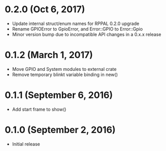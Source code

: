 # 0.2.0 (Oct 6, 2017)

* Update internal struct/enum names for RPPAL 0.2.0 upgrade
* Rename GPIOError to GpioError, and Error::GPIO to Error::Gpio
* Minor version bump due to incompatible API changes in a 0.x.x release

# 0.1.2 (March 1, 2017)

* Move GPIO and System modules to external crate
* Remove temporary blinkt variable binding in new()

# 0.1.1 (September 6, 2016)

* Add start frame to show()

# 0.1.0 (September 2, 2016)

* Initial release
